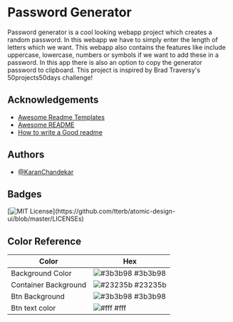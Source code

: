 # Password Generator

Password generator is a cool looking webapp project which creates a random password. In this webapp we have to simply enter the length of letters which we want. This webapp also contains the features like include uppercase, lowercase, numbers or symbols if we want to add these in a password. In this app there is also an option to copy the generator password to clipboard. This project is inspired by Brad Traversy's 50projects50days challenge!

## Acknowledgements

- [Awesome Readme Templates](https://awesomeopensource.com/project/elangosundar/awesome-README-templates)
- [Awesome README](https://github.com/matiassingers/awesome-readme)
- [How to write a Good readme](https://bulldogjob.com/news/449-how-to-write-a-good-readme-for-your-github-project)

## Authors

- [@KaranChandekar](https://www.github.com/KaranChandekar)

## Badges

[![MIT License](https://img.shields.io/apm/l/atomic-design-ui.svg?)](https://github.com/tterb/atomic-design-ui/blob/master/LICENSEs)

## Color Reference

| Color                | Hex                                                              |
| -------------------- | ---------------------------------------------------------------- |
| Background Color     | ![#3b3b98](https://via.placeholder.com/10/3b3b98?text=+) #3b3b98 |
| Container Background | ![#23235b](https://via.placeholder.com/10/23235b?text=+) #23235b |
| Btn Background       | ![#3b3b98](https://via.placeholder.com/10/3b3b98?text=+) #3b3b98 |
| Btn text color       | ![#fff](https://via.placeholder.com/10/fff?text=+) #fff          |
